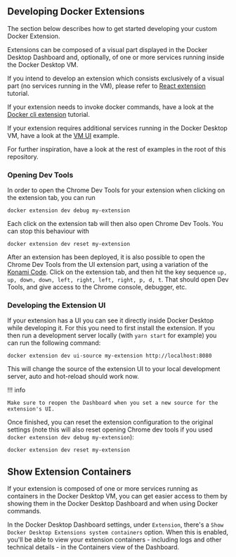 ## Developing Docker Extensions

The section below describes how to get started developing your custom Docker Extension.

Extensions can be composed of a visual part displayed in the Docker Desktop Dashboard and, optionally, of one or more services running inside the Docker Desktop VM.

If you intend to develop an extension which consists exclusively of a visual part (no services running in the VM), please refer to [React extension](../tutorials/react-extension.md) tutorial.

If your extension needs to invoke docker commands, have a look at the [Docker cli extension](../tutorials/minimal-frontend-using-docker-cli.md) tutorial.

If your extension requires additional services running in the Docker Desktop VM, have a look at the [VM UI](https://github.com/docker/extensions-sdk/tree/main/samples/vm-ui-plugin) example.

For further inspiration, have a look at the rest of examples in the root of this repository.

### Opening Dev Tools

In order to open the Chrome Dev Tools for your extension when clicking on the extension tab, you can run

```console
docker extension dev debug my-extension
```

Each click on the extension tab will then also open Chrome Dev Tools.
You can stop this behaviour with

```console
docker extension dev reset my-extension
```

After an extension has been deployed, it is also possible to open the Chrome Dev Tools from the UI extension part, using a variation of the [Konami Code](https://en.wikipedia.org/wiki/Konami_Code).
Click on the extension tab, and then hit the key sequence `up, up, down, down, left, right, left, right, p, d, t`. That should open Dev Tools, and give access to the Chrome console, debugger, etc.

### Developing the Extension UI

If your extension has a UI you can see it directly inside Docker Desktop while developing it.
For this you need to first install the extension.
If you then run a development server locally (with `yarn start` for example) you can run the following command:

```console
docker extension dev ui-source my-extension http://localhost:8080
```

This will change the source of the extension UI to your local development server, auto and hot-reload should work now.

!!! info

    Make sure to reopen the Dashboard when you set a new source for the extension's UI.

Once finished, you can reset the extension configuration to the original settings (note this will also reset opening Chrome dev tools if you used `docker extension dev debug my-extension`):

```console
docker extension dev reset my-extension
```

## Show Extension Containers

If your extension is composed of one or more services running as containers in the Docker Desktop VM, you can get easier access to them by showing them in the Docker Desktop Dashboard and when using Docker commands.

In the Docker Desktop Dashboard settings, under `Extension`, there's a `Show Docker Desktop Extensions system containers` option. When this is enabled, you'll be able to view your extension containers - including logs and other technical details - in the Containers view of the Dashboard.
